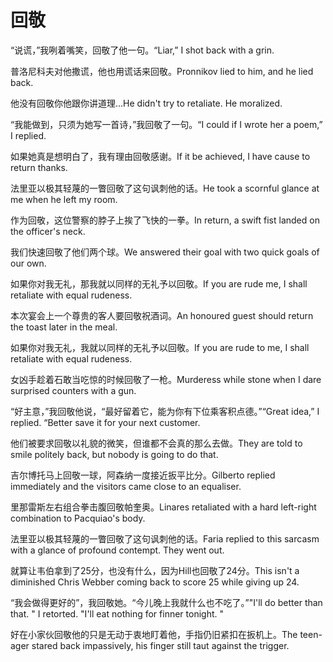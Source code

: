 # 回敬

<p><span class="chinese">“说谎，”我咧着嘴笑，回敬了他一句。</span><span class="english">“Liar,” I shot back with a grin.</span></p>

<p><span class="chinese">普洛尼科夫对他撒谎，他也用谎话来回敬。</span><span class="english">Pronnikov lied to him, and he lied back.</span></p>

<p><span class="chinese">他没有回敬你他跟你讲道理…</span><span class="english">He didn't try to retaliate. He moralized.</span></p>

<p><span class="chinese">“我能做到，只须为她写一首诗，”我回敬了一句。</span><span class="english">“I could if I wrote her a poem,” I replied.</span></p>

<p><span class="chinese">如果她真是想明白了，我有理由回敬感谢。</span><span class="english">If it be achieved, I have cause to return thanks.</span></p>

<p><span class="chinese">法里亚以极其轻蔑的一瞥回敬了这句讽刺他的话。</span><span class="english">He took a scornful glance at me when he left my room.</span></p>

<p><span class="chinese">作为回敬，这位警察的脖子上挨了飞快的一拳。</span><span class="english">In return, a swift fist landed on the officer's neck.</span></p>

<p><span class="chinese">我们快速回敬了他们两个球。</span><span class="english">We answered their goal with two quick goals of our own.</span></p>

<p><span class="chinese">如果你对我无礼，那我就以同样的无礼予以回敬。</span><span class="english">If you are rude me, I shall retaliate with equal rudeness.</span></p>

<p><span class="chinese">本次宴会上一个尊贵的客人要回敬祝酒词。</span><span class="english">An honoured guest should return the toast later in the meal.</span></p>

<p><span class="chinese">如果你对我无礼，我就以同样的无礼予以回敬。</span><span class="english">If you are rude to me, I shall retaliate with equal rudeness.</span></p>

<p><span class="chinese">女凶手趁着石敢当吃惊的时候回敬了一枪。</span><span class="english">Murderess while stone when I dare surprised counters with a gun.</span></p>

<p><span class="chinese">“好主意，”我回敬他说，“最好留着它，能为你有下位乘客积点德。”</span><span class="english">“Great idea,” I replied. “Better save it for your next customer.</span></p>

<p><span class="chinese">他们被要求回敬以礼貌的微笑，但谁都不会真的那么去做。</span><span class="english">They are told to smile politely back, but nobody is going to do that.</span></p>

<p><span class="chinese">吉尔博托马上回敬一球，阿森纳一度接近扳平比分。</span><span class="english">Gilberto replied immediately and the visitors came close to an equaliser.</span></p>

<p><span class="chinese">里那雷斯左右组合拳击腹回敬帕奎奥。</span><span class="english">Linares retaliated with a hard left-right combination to Pacquiao's body.</span></p>

<p><span class="chinese">法里亚以极其轻蔑的一瞥回敬了这句讽刺他的话。</span><span class="english">Faria replied to this sarcasm with a glance of profound contempt. They went out.</span></p>

<p><span class="chinese">就算让韦伯拿到了25分，也没有什么，因为Hill也回敬了24分。</span><span class="english">This isn't a diminished Chris Webber coming back to score 25 while giving up 24.</span></p>

<p><span class="chinese">“我会做得更好的”，我回敬她。“今儿晚上我就什么也不吃了。”</span><span class="english">"I'll do better than that. " I retorted. "I'll eat nothing for finner tonight. "</span></p>

<p><span class="chinese">好在小家伙回敬他的只是无动于衷地盯着他，手指仍旧紧扣在扳机上。</span><span class="english">The teen-ager stared back impassively, his finger still taut against the trigger.</span></p>

